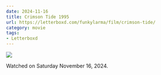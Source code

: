 ```yaml
---
date: 2024-11-16
title: Crimson Tide 1995
url: https://letterboxd.com/funkylarma/film/crimson-tide/
category: movie
tags:
- Letterboxd
---
```


![](https://a.ltrbxd.com/resized/film-poster/4/7/4/7/2/47472-crimson-tide-0-600-0-900-crop.jpg?v=07d0e0d0aa)

Watched on Saturday November 16, 2024.

